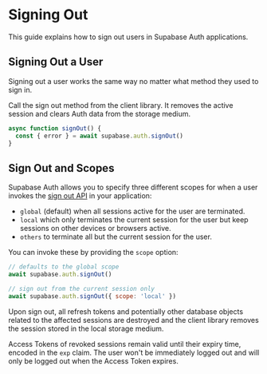 # Signing Out

This guide explains how to sign out users in Supabase Auth applications.

## Signing Out a User

Signing out a user works the same way no matter what method they used to sign in.

Call the sign out method from the client library. It removes the active session and clears Auth data from the storage medium.

```javascript
async function signOut() {
  const { error } = await supabase.auth.signOut()
}
```

## Sign Out and Scopes

Supabase Auth allows you to specify three different scopes for when a user invokes the [sign out API](https://supabase.com/docs/reference/javascript/auth-signout) in your application:

- `global` (default) when all sessions active for the user are terminated.
- `local` which only terminates the current session for the user but keep sessions on other devices or browsers active.
- `others` to terminate all but the current session for the user.

You can invoke these by providing the `scope` option:

```javascript
// defaults to the global scope
await supabase.auth.signOut()

// sign out from the current session only
await supabase.auth.signOut({ scope: 'local' })
```

Upon sign out, all refresh tokens and potentially other database objects related to the affected sessions are destroyed and the client library removes the session stored in the local storage medium.

Access Tokens of revoked sessions remain valid until their expiry time, encoded in the `exp` claim. The user won't be immediately logged out and will only be logged out when the Access Token expires.
